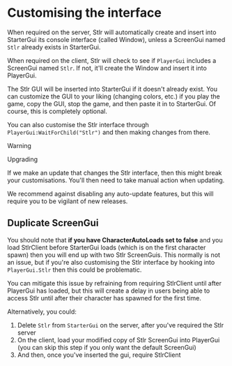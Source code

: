 # Customising the interface

When required on the server, Stlr will automatically create and insert into StarterGui its console interface (called Window), unless a ScreenGui named `Stlr` already exists in StarterGui.

When required on the client, Stlr will check to see if `PlayerGui` includes a ScreenGui named `Stlr`. If not, it'll create the Window and insert it into PlayerGui.

The Stlr GUI will be inserted into StarterGui if it doesn't already exist. You can customize the GUI to your liking (changing colors, etc.) if you play the game, copy the GUI, stop the game, and then paste it in to StarterGui. Of course, this is completely optional.

You can also customise the Stlr interface through `PlayerGui:WaitForChild("Stlr")` and then making changes from there.

> [!WARNING]
> Upgrading
> 
> If we make an update that changes the Stlr interface, then this might break your customisations. You'll then need to take manual action when updating.
> 
> We recommend against disabling any auto-update features, but this will require you to be vigilant of new releases.

## Duplicate ScreenGui

You should note that **if you have CharacterAutoLoads set to false** and you load StlrClient before StarterGui loads (which is on the first character spawn) then you will end up with two Stlr ScreenGuis. This normally is not an issue, but if you're also customising the Stlr interface by hooking into `PlayerGui.Stlr` then this could be problematic.

You can mitigate this issue by refraining from requiring StlrClient until after PlayerGui has loaded, but this will create a delay in users being able to access Stlr until after their character has spawned for the first time.

Alternatively, you could:

1. Delete `Stlr` from `StarterGui` on the server, after you've required the Stlr server
2. On the client, load your modified copy of Stlr ScreenGui into PlayerGui (you can skip this step if you only want the default ScreenGui)
3. And then, once you've inserted the gui, require StlrClient
